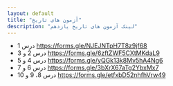 ```yaml
---
layout: default
title: "آزمون های تاریخ"
description: "لینک آزمون های تاریخ یازدهم"
---
```


* درس 1 https://forms.gle/NJEJNTpH7T8z9jf68
* درس 2 و 3 https://forms.gle/6zftZWF5CXtMKdaL9
* درس 4 و 5 https://forms.gle/yQGk13k8Mv5hA4Ng6
* درس 6 و 7 https://forms.gle/3bXrX67aTg2YbxMx7
* درس 8، 9 و 10 https://forms.gle/etfxbD52nhfhVrw49

